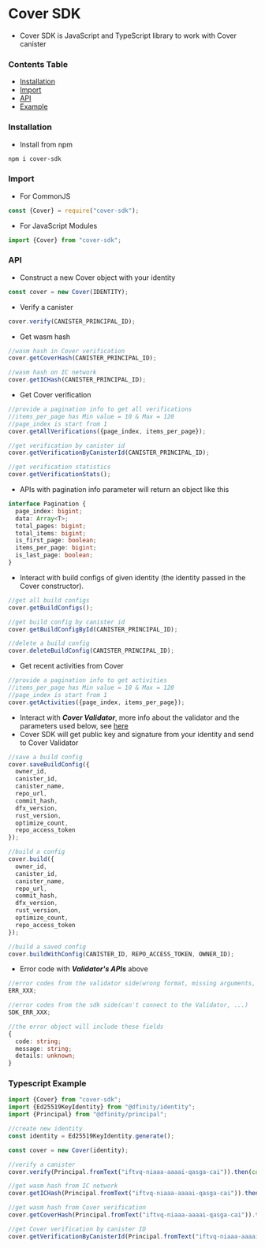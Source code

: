 # Cover SDK

- Cover SDK is JavaScript and TypeScript library to work with Cover canister

### Contents Table

- [Installation](#installation)
- [Import](#import)
- [API](#api)
- [Example](#typescript-example)

### Installation

- Install from npm

```bash
npm i cover-sdk
```

### Import

- For CommonJS

```javascript
const {Cover} = require("cover-sdk");
```

- For JavaScript Modules

```javascript
import {Cover} from "cover-sdk";
```

### API

- Construct a new Cover object with your identity

```javascript
const cover = new Cover(IDENTITY);
```

- Verify a canister

```javascript
cover.verify(CANISTER_PRINCIPAL_ID);
```

- Get wasm hash

```javascript
//wasm hash in Cover verification
cover.getCoverHash(CANISTER_PRINCIPAL_ID);

//wasm hash on IC network
cover.getICHash(CANISTER_PRINCIPAL_ID);
```

- Get Cover verification

```javascript
//provide a pagination info to get all verifications
//items_per_page has Min value = 10 & Max = 120
//page_index is start from 1
cover.getAllVerifications({page_index, items_per_page});

//get verification by canister id
cover.getVerificationByCanisterId(CANISTER_PRINCIPAL_ID);

//get verification statistics
cover.getVerificationStats();
```

- APIs with pagination info parameter will return an object like this

```typescript
interface Pagination {
  page_index: bigint;
  data: Array<T>;
  total_pages: bigint;
  total_items: bigint;
  is_first_page: boolean;
  items_per_page: bigint;
  is_last_page: boolean;
}
```

- Interact with build configs of given identity (the identity passed in the Cover constructor).

```javascript
//get all build configs
cover.getBuildConfigs();

//get build config by canister id
cover.getBuildConfigById(CANISTER_PRINCIPAL_ID);

//delete a build config
cover.deleteBuildConfig(CANISTER_PRINCIPAL_ID);
```

- Get recent activities from Cover

```javascript
//provide a pagination info to get activities
//items_per_page has Min value = 10 & Max = 120
//page_index is start from 1
cover.getActivities({page_index, items_per_page});
```

- Interact with **_Cover Validator_**, more info about the validator and the parameters used below, see [here](https://github.com/Psychedelic/cover-validator)
- Cover SDK will get public key and signature from your identity and send to Cover Validator

```javascript
//save a build config
cover.saveBuildConfig({
  owner_id,
  canister_id,
  canister_name,
  repo_url,
  commit_hash,
  dfx_version,
  rust_version,
  optimize_count,
  repo_access_token
});

//build a config
cover.build({
  owner_id,
  canister_id,
  canister_name,
  repo_url,
  commit_hash,
  dfx_version,
  rust_version,
  optimize_count,
  repo_access_token
});

//build a saved config
cover.buildWithConfig(CANISTER_ID, REPO_ACCESS_TOKEN, OWNER_ID);
```

- Error code with **_Validator's APIs_** above

```typescript
//error codes from the validator side(wrong format, missing arguments, internal error,...)
ERR_XXX;

//error codes from the sdk side(can't connect to the Validator, ...)
SDK_ERR_XXX;

//the error object will include these fields
{
  code: string;
  message: string;
  details: unknown;
}
```

### Typescript Example

```typescript
import {Cover} from "cover-sdk";
import {Ed25519KeyIdentity} from "@dfinity/identity";
import {Principal} from "@dfinity/principal";

//create new identity
const identity = Ed25519KeyIdentity.generate();

const cover = new Cover(identity);

//verify a canister
cover.verify(Principal.fromText("iftvq-niaaa-aaaai-qasga-cai")).then(console.log);

//get wasm hash from IC network
cover.getICHash(Principal.fromText("iftvq-niaaa-aaaai-qasga-cai")).then(console.log);

//get wasm hash from Cover verification
cover.getCoverHash(Principal.fromText("iftvq-niaaa-aaaai-qasga-cai")).then(console.log);

//get Cover verification by canister ID
cover.getVerificationByCanisterId(Principal.fromText("iftvq-niaaa-aaaai-qasga-cai")).then(console.log);
```
